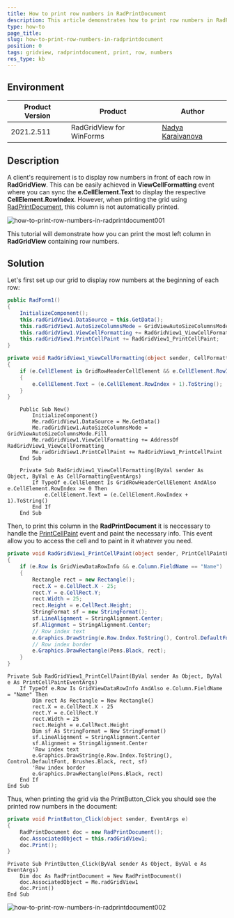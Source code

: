 ```yaml
---
title: How to print row numbers in RadPrintDocument
description: This article demonstrates how to print row numbers in RadPrintDocument
type: how-to
page_title: 
slug: how-to-print-row-numbers-in-radprintdocument
position: 0
tags: gridview, radprintdocument, print, row, numbers
res_type: kb
---
```


## Environment
 
|Product Version|Product|Author|
|----|----|----|
|2021.2.511|RadGridView for WinForms|[Nadya Karaivanova](https://www.telerik.com/blogs/author/nadya-karaivanova)|
 
## Description

A client's requirement is to display row numbers in front of each row in **RadGridView**. This can be easily achieved in **ViewCellFormatting** event where you can sync the **e.CellElement.Text** to display the respective **CellElement.RowIndex**. However, when printing the grid using [RadPrintDocument](https://docs.telerik.com/devtools/winforms/telerik-presentation-framework/printing-support/radprintdocument/overview), this column is not automatically printed. 

![how-to-print-row-numbers-in-radprintdocument001](images/how-to-print-row-numbers-in-radprintdocument001.png)


This tutorial will demonstrate how you can print the most left column in **RadGridView** containing row numbers.
 
## Solution 

Let's first set up our grid to display row numbers at the beginning of each row:


````C#
public RadForm1()
{
    InitializeComponent();
    this.radGridView1.DataSource = this.GetData();
    this.radGridView1.AutoSizeColumnsMode = GridViewAutoSizeColumnsMode.Fill;
    this.radGridView1.ViewCellFormatting += RadGridView1_ViewCellFormatting;
    this.radGridView1.PrintCellPaint += RadGridView1_PrintCellPaint;
}

private void RadGridView1_ViewCellFormatting(object sender, CellFormattingEventArgs e)
{
    if (e.CellElement is GridRowHeaderCellElement && e.CellElement.RowIndex >= 0)
    {
        e.CellElement.Text = (e.CellElement.RowIndex + 1).ToString();
    }
}

````
````VB.NET
    Public Sub New()
        InitializeComponent()
        Me.radGridView1.DataSource = Me.GetData()
        Me.radGridView1.AutoSizeColumnsMode = GridViewAutoSizeColumnsMode.Fill
        Me.radGridView1.ViewCellFormatting += AddressOf RadGridView1_ViewCellFormatting
        Me.radGridView1.PrintCellPaint += RadGridView1_PrintCellPaint
    End Sub

    Private Sub RadGridView1_ViewCellFormatting(ByVal sender As Object, ByVal e As CellFormattingEventArgs)
        If TypeOf e.CellElement Is GridRowHeaderCellElement AndAlso e.CellElement.RowIndex >= 0 Then
            e.CellElement.Text = (e.CellElement.RowIndex + 1).ToString()
        End If
    End Sub

````

Then, to print this column in the **RadPrintDocument** it is neccessary to handle the [PrintCellPaint](https://docs.telerik.com/devtools/winforms/controls/gridview/printing-support/events-and-customization#printcellpaint) event and paint the necessary info. This event allow you to access the cell and to paint in it whatever you need.


````C#
private void RadGridView1_PrintCellPaint(object sender, PrintCellPaintEventArgs e)
{
    if (e.Row is GridViewDataRowInfo && e.Column.FieldName == "Name")
    {
        Rectangle rect = new Rectangle();
        rect.X = e.CellRect.X - 25;
        rect.Y = e.CellRect.Y;
        rect.Width = 25;
        rect.Height = e.CellRect.Height;
        StringFormat sf = new StringFormat();
        sf.LineAlignment = StringAlignment.Center;
        sf.Alignment = StringAlignment.Center;
        // Row index text
        e.Graphics.DrawString(e.Row.Index.ToString(), Control.DefaultFont, Brushes.Black, rect, sf);
        // Row index border
        e.Graphics.DrawRectangle(Pens.Black, rect);
    }
}

````
````VB.NET
Private Sub RadGridView1_PrintCellPaint(ByVal sender As Object, ByVal e As PrintCellPaintEventArgs)
    If TypeOf e.Row Is GridViewDataRowInfo AndAlso e.Column.FieldName = "Name" Then
        Dim rect As Rectangle = New Rectangle()
        rect.X = e.CellRect.X - 25
        rect.Y = e.CellRect.Y
        rect.Width = 25
        rect.Height = e.CellRect.Height
        Dim sf As StringFormat = New StringFormat()
        sf.LineAlignment = StringAlignment.Center
        sf.Alignment = StringAlignment.Center
        'Row index text
        e.Graphics.DrawString(e.Row.Index.ToString(), Control.DefaultFont, Brushes.Black, rect, sf)
        'Row index border
        e.Graphics.DrawRectangle(Pens.Black, rect)
    End If
End Sub

````

Thus, when printing the grid via the PrintButton_Click you should see the printed row numbers in the document:

````C#
private void PrintButton_Click(object sender, EventArgs e)
{
    RadPrintDocument doc = new RadPrintDocument();
    doc.AssociatedObject = this.radGridView1;
    doc.Print();
}

````
````VB.NET
Private Sub PrintButton_Click(ByVal sender As Object, ByVal e As EventArgs)
    Dim doc As RadPrintDocument = New RadPrintDocument()
    doc.AssociatedObject = Me.radGridView1
    doc.Print()
End Sub

````

![how-to-print-row-numbers-in-radprintdocument002](images/how-to-print-row-numbers-in-radprintdocument002.png)


